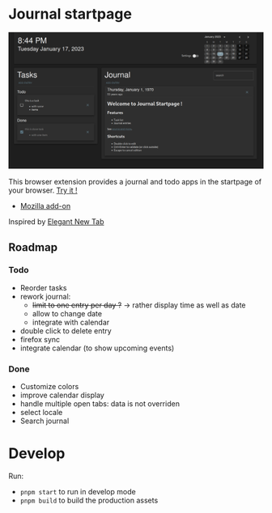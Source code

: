 # Journal startpage

![screenshot](./assets/screenshot.png)


This browser extension provides a journal and todo apps in the startpage of your browser. [Try it !](https://sapristi.github.io/journal-startpage/index.html)

- [Mozilla add-on](https://addons.mozilla.org/fr/firefox/addon/journal-startpage/)


Inspired by [Elegant New Tab](https://addons.mozilla.org/en-US/firefox/addon/elegant-startage-new-tab/)

## Roadmap

### Todo

- Reorder tasks
- rework journal:
  - ~~limit to one entry per day ?~~ -> rather display time as well as date
  - allow to change date 
  - integrate with calendar
- double click to delete entry
- firefox sync
- integrate calendar (to show upcoming events)

### Done

- Customize colors
- improve calendar display
- handle multiple open tabs: data is not overriden
- select locale
- Search journal

# Develop

Run:

- `pnpm start` to run in develop mode
- `pnpm build` to build the production assets
